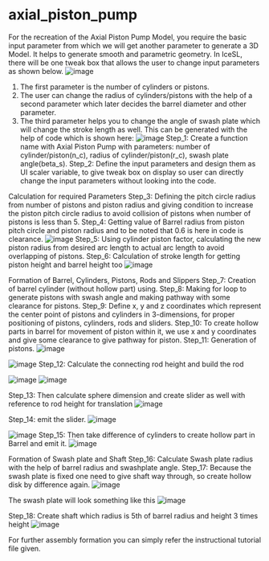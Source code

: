 # axial_piston_pump
For the recreation of the Axial Piston Pump Model, you require the basic input parameter from which we will get another parameter to generate a 3D Model. It helps to generate smooth and parametric geometry. In IceSL, there will be one tweak box that allows the user to change input parameters as shown below.
![image](https://github.com/NachiKachoriya/axial_piston_pump/assets/136236455/2af1a6c3-4924-41f6-9a79-cb97ae2fdcd2)
1. The first parameter is the number of cylinders or pistons.
2. The user can change the radius of cylinders/pistons with the help of a second parameter which later decides the barrel diameter and other parameter.
3. The third parameter helps you to change the angle of swash plate which will change the stroke length as well.
This can be generated with the help of code which is shown here:
![image](https://github.com/NachiKachoriya/axial_piston_pump/assets/136236455/af52a9bd-1a06-487f-acf8-b6072d08880f)
Step_1: Create a function name with Axial Piston Pump with parameters: number of cylinder/piston(n_c), radius of cylinder/piston(r_c), swash plate angle(beta_s).
Step_2: Define the input parameters and design them as UI scaler variable, to give tweak box on display so user can directly change the input parameters without looking into the code.

Calculation for required Parameters
Step_3: Defining the pitch circle radius from number of pistons and piston radius and giving condition to increase the piston pitch circle radius to avoid collision of pistons when number of pistons is less than 5.
Step_4: Getting value of Barrel radius from piston pitch circle and piston radius and to be noted that 0.6 is here in code is clearance.
![image](https://github.com/NachiKachoriya/axial_piston_pump/assets/136236455/be49fc0f-10a4-4f30-a760-55dc89480d26)
Step_5: Using cylinder piston factor, calculating the new piston radius from desired arc length to actual arc length to avoid overlapping of pistons.
Step_6: Calculation of stroke length for getting piston height and barrel height too
![image](https://github.com/NachiKachoriya/axial_piston_pump/assets/136236455/c575b915-50a7-4456-ba39-a83181c6df28)

Formation of Barrel, Cylinders, Pistons, Rods and Slippers
Step_7: Creation of barrel cylinder (without hollow part) using.
Step_8: Making for loop to generate pistons with swash angle and making pathway with some clearance for pistons.
Step_9: Define x, y and z coordinates which represent the center point of pistons and cylinders in 3-dimensions, for proper positioning of pistons, cylinders, rods and sliders.
Step_10: To create hollow parts in barrel for movement of piston within it, we use x and y coordinates and give some clearance to give pathway for piston.
Step_11: Generation of pistons.
![image](https://github.com/NachiKachoriya/axial_piston_pump/assets/136236455/205bcf5f-c3c4-4524-bea9-c25741f41358)

![image](https://github.com/NachiKachoriya/axial_piston_pump/assets/136236455/d38fad49-91db-428d-a4d4-a2346ce68c5f)
Step_12: Calculate the connecting rod height and build the rod

![image](https://github.com/NachiKachoriya/axial_piston_pump/assets/136236455/3957505a-5fca-4806-96c4-e3feed1d1aa9)
![image](https://github.com/NachiKachoriya/axial_piston_pump/assets/136236455/1edddcf2-c019-4953-8313-caf8441bf162)

Step_13: Then calculate sphere dimension and create slider as well with reference to rod height for translation
![image](https://github.com/NachiKachoriya/axial_piston_pump/assets/136236455/96dbfef9-d6fb-412a-ab56-9e3699ace575)

Step_14: emit the slider.
![image](https://github.com/NachiKachoriya/axial_piston_pump/assets/136236455/2cdea586-19b3-41e4-bd16-3a4b43ee739a)

![image](https://github.com/NachiKachoriya/axial_piston_pump/assets/136236455/26aa26e9-711e-4fb5-bbd6-5d4f53da8e8b)
Step_15: Then take difference of cylinders to create hollow part in Barrel and emit it.
![image](https://github.com/NachiKachoriya/axial_piston_pump/assets/136236455/724f6ed3-cca9-4b5f-a375-ace8a1596d9c)

Formation of Swash plate and Shaft
Step_16: Calculate Swash plate radius with the help of barrel radius and swashplate angle.
Step_17: Because the swash plate is fixed one need to give shaft way through, so create hollow disk by difference again.
![image](https://github.com/NachiKachoriya/axial_piston_pump/assets/136236455/ff8fb413-cd58-4e14-a140-c3fea64be682)

The swash plate will look something like this
![image](https://github.com/NachiKachoriya/axial_piston_pump/assets/136236455/7a0da82f-4516-41ca-a838-19fc247f765a)

Step_18: Create shaft which radius is 5th of barrel radius and height 3 times height
![image](https://github.com/NachiKachoriya/axial_piston_pump/assets/136236455/f4c78d03-5bfa-4543-9f85-20c3eb593bb3)

For further assembly formation you can simply refer the instructional tutorial file given.
